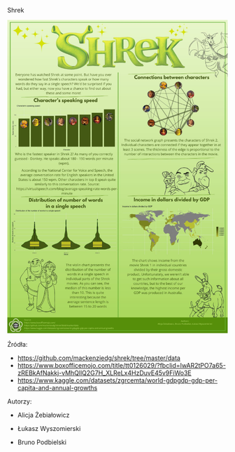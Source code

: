 Shrek


![Zebialowicz Podbielski Wyszomierski](Zebialowicz_Podbielski_Wyszomierski.jpg)

Źródła:

- <https://github.com/mackenziedg/shrek/tree/master/data>
- <https://www.boxofficemojo.com/title/tt0126029/?fbclid=IwAR2tPO7a65-zREBkAfNakkj-vMhQllQ2G7H_XLReLx4HzDuvE45v9FiWo3E>
- <https://www.kaggle.com/datasets/zgrcemta/world-gdpgdp-gdp-per-capita-and-annual-growths>


Autorzy:

-   Alicja Żebiałowicz

-   Łukasz Wyszomierski

-   Bruno Podbielski
